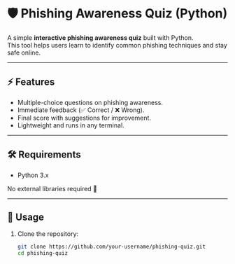 # 🛡️ Phishing Awareness Quiz (Python)

A simple **interactive phishing awareness quiz** built with Python.  
This tool helps users learn to identify common phishing techniques and stay safe online.

---

## ⚡ Features
- Multiple-choice questions on phishing awareness.
- Immediate feedback (✅ Correct / ❌ Wrong).
- Final score with suggestions for improvement.
- Lightweight and runs in any terminal.

---

## 🛠️ Requirements
- Python 3.x

No external libraries required 🎉

---

## 🚀 Usage

1. Clone the repository:
   ```bash
   git clone https://github.com/your-username/phishing-quiz.git
   cd phishing-quiz
